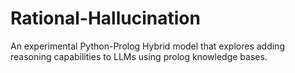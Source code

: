 # Rational-Hallucination
An experimental Python-Prolog Hybrid model that explores adding reasoning capabilities to LLMs using prolog knowledge bases.


